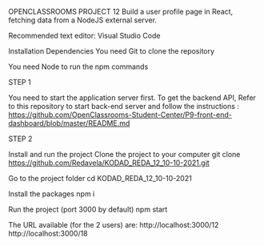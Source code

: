 OPENCLASSROOMS PROJECT 12
Build a user profile page in React, fetching data from a NodeJS external server.

Recommended text editor: Visual Studio Code

Installation Dependencies
You need Git to clone the repository

You need Node to run the npm commands

STEP 1

You need to start the application server first.
To get the backend API,
Refer to this repository to start back-end server and follow the instructions : 
https://github.com/OpenClassrooms-Student-Center/P9-front-end-dashboard/blob/master/README.md

STEP 2

Install and run the project
Clone the project to your computer
git clone https://github.com/Redavela/KODAD_REDA_12_10-10-2021.git

Go to the project folder
cd KODAD_REDA_12_10-10-2021

Install the packages
npm i

Run the project (port 3000 by default)
npm start


The URL available (for the 2 users) are:
http://localhost:3000/12
http://localhost:3000/18
